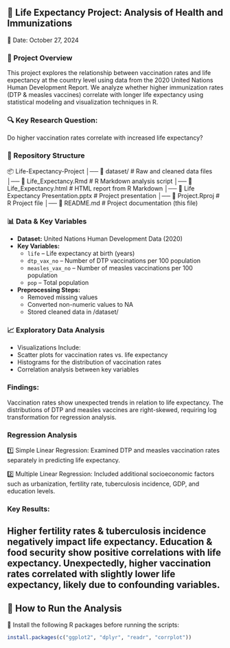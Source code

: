## 📌 Life Expectancy Project: Analysis of Health and Immunizations

📅 Date: October 27, 2024

### 📖 Project Overview

This project explores the relationship between vaccination rates and life expectancy at the country level using data from the 2020 United Nations Human Development Report. We analyze whether higher immunization rates (DTP & measles vaccines) correlate with longer life expectancy using statistical modeling and visualization techniques in R.

### 🔍 Key Research Question:
 Do higher vaccination rates correlate with increased life expectancy?

### 📂 Repository Structure
📦 Life-Expectancy-Project │── 📁 dataset/ # Raw and cleaned data files
│── 📜 Life_Expectancy.Rmd # R Markdown analysis script
│── 📜 Life_Expectancy.html # HTML report from R Markdown
│── 📜 Life Expectancy Presentation.pptx # Project presentation
│── 📜 Project.Rproj # R Project file
│── 📜 README.md # Project documentation (this file)

### 📊 Data & Key Variables

- **Dataset:** United Nations Human Development Data (2020)  
- **Key Variables:**
  - `life` – Life expectancy at birth (years)  
  - `dtp_vax_no` – Number of DTP vaccinations per 100 population  
  - `measles_vax_no` – Number of measles vaccinations per 100 population  
  - `pop` – Total population  
- **Preprocessing Steps:**
   - Removed missing values
   - Converted non-numeric values to NA
   - Stored cleaned data in /dataset/

### 📈 Exploratory Data Analysis

- Visualizations Include:
- Scatter plots for vaccination rates vs. life expectancy
- Histograms for the distribution of vaccination rates
- Correlation analysis between key variables

### Findings:

Vaccination rates show unexpected trends in relation to life expectancy.
The distributions of DTP and measles vaccines are right-skewed, requiring log transformation for regression analysis.

###  Regression Analysis

1️⃣ Simple Linear Regression:
Examined DTP and measles vaccination rates separately in predicting life expectancy.

2️⃣ Multiple Linear Regression:
Included additional socioeconomic factors such as urbanization, fertility rate, tuberculosis incidence, GDP, and education levels.

### Key Results:

Higher fertility rates & tuberculosis incidence negatively impact life expectancy.
Education & food security show positive correlations with life expectancy.
Unexpectedly, higher vaccination rates correlated with slightly lower life expectancy, likely due to confounding variables.
---

## 🔧 How to Run the Analysis  
📌 Install the following R packages before running the scripts:  

```r
install.packages(c("ggplot2", "dplyr", "readr", "corrplot"))
